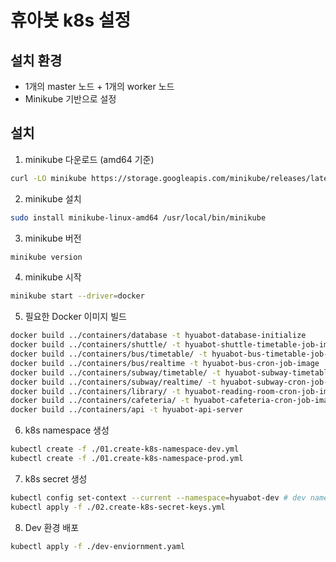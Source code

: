 # 휴아봇 k8s 설정

## 설치 환경
* 1개의 master 노드 + 1개의 worker 노드
* Minikube 기반으로 설정

## 설치
1. minikube 다운로드 (amd64 기준)
```bash
curl -LO minikube https://storage.googleapis.com/minikube/releases/latest/minikube-linux-amd64
```

2. minikube 설치
```bash
sudo install minikube-linux-amd64 /usr/local/bin/minikube
```

3. minikube 버전
```bash
minikube version
```

4. minikube 시작
```bash
minikube start --driver=docker
```

5. 필요한 Docker 이미지 빌드
```bash
docker build ../containers/database -t hyuabot-database-initialize
docker build ../containers/shuttle/ -t hyuabot-shuttle-timetable-job-image
docker build ../containers/bus/timetable/ -t hyuabot-bus-timetable-job-image
docker build ../containers/bus/realtime -t hyuabot-bus-cron-job-image
docker build ../containers/subway/timetable/ -t hyuabot-subway-timetable-job-image
docker build ../containers/subway/realtime/ -t hyuabot-subway-cron-job-image
docker build ../containers/library/ -t hyuabot-reading-room-cron-job-image
docker build ../containers/cafeteria/ -t hyuabot-cafeteria-cron-job-image
docker build ../containers/api -t hyuabot-api-server
```

6. k8s namespace 생성
```bash
kubectl create -f ./01.create-k8s-namespace-dev.yml
kubectl create -f ./01.create-k8s-namespace-prod.yml
```

7. k8s secret 생성
```bash
kubectl config set-context --current --namespace=hyuabot-dev # dev namespace로 설정
kubectl apply -f ./02.create-k8s-secret-keys.yml
```

8. Dev 환경 배포
```bash
kubectl apply -f ./dev-enviornment.yaml
```